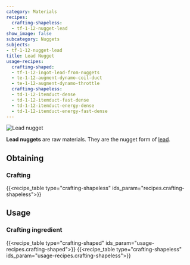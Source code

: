 ```yaml
---
category: Materials
recipes:
  crafting-shapeless:
  - tf-1-12-nugget-lead
show_image: false
subcategory: Nuggets
subjects:
- tf-1-12-nugget-lead
title: Lead Nugget
usage-recipes:
  crafting-shaped:
  - tf-1-12-ingot-lead-from-nuggets
  - te-1-12-augment-dynamo-coil-duct
  - te-1-12-augment-dynamo-throttle
  crafting-shapeless:
  - td-1-12-itemduct-dense
  - td-1-12-itemduct-fast-dense
  - td-1-12-itemduct-energy-dense
  - td-1-12-itemduct-energy-fast-dense
---
```


![Lead nugget](/images/docs/1.12/thermal-foundation/nugget-lead.png)


**Lead nuggets** are raw materials. They are the nugget form of
[lead](../lead-ingot/).


Obtaining
---------

### Crafting
{{<recipe_table type="crafting-shapeless" ids_param="recipes.crafting-shapeless">}}


Usage
-----

### Crafting ingredient
{{<recipe_table type="crafting-shaped" ids_param="usage-recipes.crafting-shaped">}}
{{<recipe_table type="crafting-shapeless" ids_param="usage-recipes.crafting-shapeless">}}
